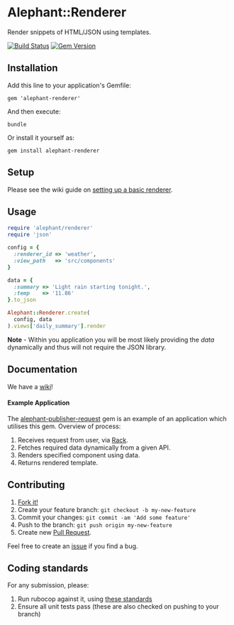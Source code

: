 # Alephant::Renderer

Render snippets of HTML/JSON using templates.

[![Build Status](https://travis-ci.org/BBC-News/alephant-renderer.png?branch=master)](https://travis-ci.org/BBC-News/alephant-renderer) [![Gem Version](https://badge.fury.io/rb/alephant-renderer.png)](http://badge.fury.io/rb/alephant-renderer)

## Installation

Add this line to your application's Gemfile:

    gem 'alephant-renderer'

And then execute:

    bundle

Or install it yourself as:

    gem install alephant-renderer

## Setup

Please see the wiki guide on [setting up a basic renderer](https://github.com/BBC-News/alephant-renderer/wiki/Setting-up-a-basic-renderer).

## Usage

```ruby
require 'alephant/renderer'
require 'json'

config = {
  :renderer_id => 'weather',
  :view_path   => 'src/components'
}

data = {
  :summary => 'Light rain starting tonight.',
  :temp    => '11.86'
}.to_json

Alephant::Renderer.create(
  config, data
).views['daily_summary'].render
```

**Note** - Within you application you will be most likely providing the *data* dynamically and thus will not require the JSON library.

## Documentation

We have a [wiki](https://github.com/BBC-News/alephant-renderer/wiki)!

#### Example Application

The [alephant-publisher-request](https://github.com/BBC-News/alephant-publisher-request) gem is an example of an application which utilises this gem. Overview of process:

1. Receives request from user, via [Rack](http://rack.github.io/).
2. Fetches required data dynamically from a given API.
3. Renders specified component using data.
4. Returns rendered template.

## Contributing

1. [Fork it!](http://github.com/bbc-news/alephant-renderer/fork)
2. Create your feature branch: `git checkout -b my-new-feature`
3. Commit your changes: `git commit -am 'Add some feature'`
4. Push to the branch: `git push origin my-new-feature`
5. Create new [Pull Request](https://github.com/BBC-News/alephant-renderer/pulls).

Feel free to create an [issue](https://github.com/BBC-News/alephant-renderer/issues/new) if you find a bug.

## Coding standards

For any submission, please:
1. Run rubocop against it, using [these standards](https://github.com/BBC-News/rubocop-config)
2. Ensure all unit tests pass (these are also checked on pushing to your branch)
